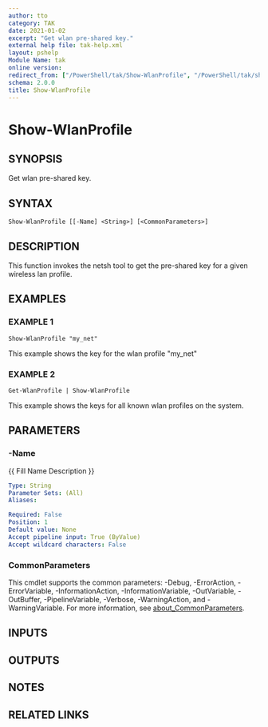 ```yaml
---
author: tto
category: TAK
date: 2021-01-02
excerpt: "Get wlan pre-shared key."
external help file: tak-help.xml
layout: pshelp
Module Name: tak
online version:
redirect_from: ["/PowerShell/tak/Show-WlanProfile", "/PowerShell/tak/show-wlanprofile", "/PowerShell/show-wlanprofile"]
schema: 2.0.0
title: Show-WlanProfile
---
```


# Show-WlanProfile

## SYNOPSIS
Get wlan pre-shared key.

## SYNTAX

```
Show-WlanProfile [[-Name] <String>] [<CommonParameters>]
```

## DESCRIPTION
This function invokes the netsh tool to get the pre-shared key for a given wireless lan profile.

## EXAMPLES

### EXAMPLE 1
```
Show-WlanProfile "my_net"
```

This example shows the key for the wlan profile "my_net"

### EXAMPLE 2
```
Get-WlanProfile | Show-WlanProfile
```

This example shows the keys for all known wlan profiles on the system.

## PARAMETERS

### -Name
{{ Fill Name Description }}

```yaml
Type: String
Parameter Sets: (All)
Aliases:

Required: False
Position: 1
Default value: None
Accept pipeline input: True (ByValue)
Accept wildcard characters: False
```

### CommonParameters
This cmdlet supports the common parameters: -Debug, -ErrorAction, -ErrorVariable, -InformationAction, -InformationVariable, -OutVariable, -OutBuffer, -PipelineVariable, -Verbose, -WarningAction, and -WarningVariable. For more information, see [about_CommonParameters](http://go.microsoft.com/fwlink/?LinkID=113216).

## INPUTS

## OUTPUTS

## NOTES

## RELATED LINKS
